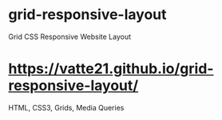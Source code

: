 # grid-responsive-layout
Grid CSS Responsive Website Layout
# https://vatte21.github.io/grid-responsive-layout/
HTML, CSS3, Grids, Media Queries
